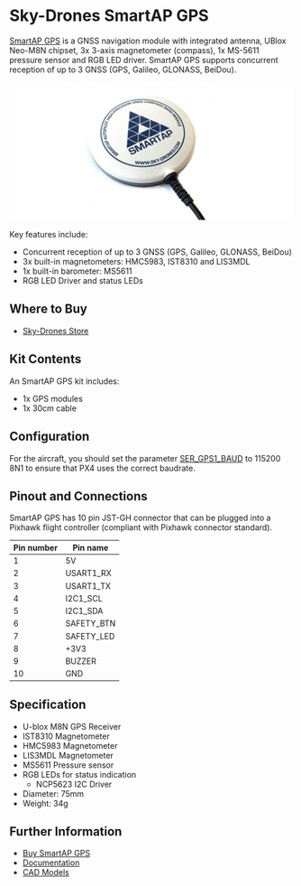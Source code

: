 # Sky-Drones SmartAP GPS

[SmartAP GPS](https://sky-drones.com/navigation/smartap-gnss.html) is a GNSS navigation module with integrated antenna, UBlox Neo-M8N chipset, 3x 3-axis magnetometer (compass), 1x MS-5611 pressure sensor and RGB LED driver. SmartAP GPS supports concurrent reception of up to 3 GNSS (GPS, Galileo, GLONASS, BeiDou).

![SmartAP GPS](../../assets/hardware/gps/gps_smartap_gps.jpg)

Key features include:

- Concurrent reception of up to 3 GNSS (GPS, Galileo, GLONASS, BeiDou)
- 3x built-in magnetometers: HMC5983, IST8310 and LIS3MDL
- 1x built-in barometer: MS5611
- RGB LED Driver and status LEDs

## Where to Buy

- [Sky-Drones Store](https://sky-drones.com/navigation/smartap-gnss.html)

## Kit Contents

An SmartAP GPS kit includes:

- 1x GPS modules
- 1x 30cm cable

## Configuration

For the aircraft, you should set the parameter [SER_GPS1_BAUD](../advanced_config/parameter_reference.md#SER_GPS1_BAUD) to 115200 8N1 to ensure that PX4 uses the correct baudrate.

## Pinout and Connections

SmartAP GPS has 10 pin JST-GH connector that can be plugged into a Pixhawk flight controller (compliant with Pixhawk connector standard).

| Pin number | Pin name   |
| ---------- | ---------- |
| 1          | 5V         |
| 2          | USART1_RX  |
| 3          | USART1_TX  |
| 4          | I2C1_SCL   |
| 5          | I2C1_SDA   |
| 6          | SAFETY_BTN |
| 7          | SAFETY_LED |
| 8          | +3V3       |
| 9          | BUZZER     |
| 10         | GND        |

## Specification

- U-blox M8N GPS Receiver
- IST8310 Magnetometer
- HMC5983 Magnetometer
- LIS3MDL Magnetometer
- MS5611 Pressure sensor
- RGB LEDs for status indication
  - NCP5623 I2C Driver
- Diameter: 75mm
- Weight: 34g

## Further Information

- [Buy SmartAP GPS](https://sky-drones.com/navigation/smartap-gnss.html)
- [Documentation](https://docs.sky-drones.com/avionics/smartap-gnss)
- [CAD Models](https://docs.sky-drones.com/avionics/smartap-gnss/cad-model)
